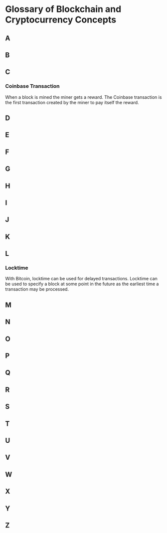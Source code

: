 # Glossary of Blockchain and Cryptocurrency Concepts

## A

## B

## C

### Coinbase Transaction

When a block is mined the miner gets a reward. The Coinbase transaction is the first transaction created by the miner to pay itself the reward.

## D

## E

## F

## G

## H

## I

## J

## K

## L

### Locktime
With Bitcoin, locktime can be used for delayed transactions. Locktime can be used to specify a block at some point in the future as the earliest time a transaction may be processed.



## M

## N

## O

## P

## Q

## R

## S

## T 

## U

## V

## W

## X

## Y

## Z

